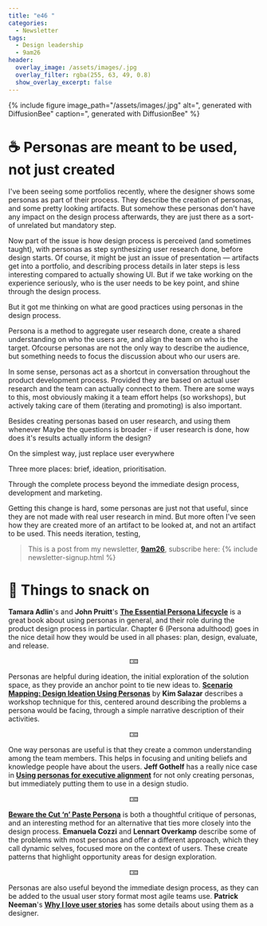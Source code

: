```yaml
---
title: "e46 "
categories:
  - Newsletter
tags:
  - Design leadership
  - 9am26
header:
  overlay_image: /assets/images/.jpg
  overlay_filter: rgba(255, 63, 49, 0.8)
  show_overlay_excerpt: false
---
```



{% include figure image_path="/assets/images/.jpg" alt=", generated with DiffusionBee" caption=", generated with DiffusionBee" %}

# ☕ Personas are meant to be used, not just created

I've been seeing some portfolios recently, where the designer shows some personas as part of their process. They describe the creation of personas, and some pretty looking artifacts. But somehow these personas don't have any impact on the design process afterwards, they are just there as a sort-of unrelated but mandatory step.

Now part of the issue is how design process is perceived (and sometimes taught), with personas as step synthesizing user research done, before design starts. Of course, it might be just an issue of presentation — artifacts get into a portfolio, and describing process details in later steps is less interesting compared to actually showing UI. But if we take working on the experience seriously, who is the user needs to be key point, and shine through the design process.

But it got me thinking on what are good practices using personas in the design process.

Persona is a method to aggregate user research done, create a shared understanding on who the users are, and align the team on who is the target. Ofcourse personas are not the only way to describe the audience, but something needs to focus the discussion about who our users are.

In some sense, personas act as a shortcut in conversation throughout the product development process. Provided they are based on actual user research and the team can actually connect to them. There are some ways to this, most obviously making it a team effort helps (so workshops), but actively taking care of them (iterating and promoting) is also important.

Besides creating personas based on user research, and using them whenever 
Maybe the questions is broader - if user research is done, how does it's results actually inform the design?


On the simplest way, just replace user everywhere

Three more places: brief, ideation, prioritisation. 

Through the complete process beyond the immediate design process, development and marketing. 

Getting this change is hard, some personas are just not that useful, since they are not made with real user research in mind. But more often I've seen how they are created more of an artifact to be looked at, and not an artifact to be used. This needs iteration, testing, 

> This is a post from my newsletter, **[9am26](https://polgarp.com/categories/newsletter/)**, subscribe here:
> {% include newsletter-signup.html %}

# 🍪 Things to snack on

**Tamara Adlin**'s and **John Pruitt**'s [**The Essential Persona Lifecycle**](https://www.oreilly.com/library/view/the-essential-persona/9780123814180/) is a great book about using personas in general, and their role during the product design process in particular. Chapter 6 (Persona adulthood) goes in the nice detail how they would be used in all phases: plan, design, evaluate, and release.

<p style="text-align: center;">🁓</p>

Personas are helpful during ideation, the initial exploration of the solution space, as they provide an anchor point to tie new ideas to. [**Scenario Mapping: Design Ideation Using Personas**](https://www.nngroup.com/articles/scenario-mapping-personas/) by **Kim Salazar** describes a workshop technique for this, centered around describing the problems a persona would be facing, through a simple narrative description of their activities. 

<p style="text-align: center;">🁓</p>

One way personas are useful is that they create a common understanding among the team members. This helps in focusing and uniting beliefs and knowledge people have about the users. **Jeff Gothelf** has a really nice case in [**Using personas for executive alignment**](https://jeffgothelf.com/blog/using-personas-for-executive-alignment/) for not only creating personas, but immediately putting them to use in a design studio.

<p style="text-align: center;">🁓</p>

[**Beware the Cut ‘n’ Paste Persona**](https://alistapart.com/article/beware-the-cut-n-paste-persona/) is both a thoughtful critique of personas, and an interesting method for an alternative that ties more closely into the design process. **Emanuela Cozzi** and **Lennart Overkamp** describe some of the problems with most personas and offer a different approach, which they call dynamic selves, focused more on the context of users. These create patterns that highlight opportunity areas for design exploration. 

<p style="text-align: center;">🁓</p>

Personas are also useful beyond the immediate design process, as they can be added to the usual user story format most agile teams use. **Patrick Neeman**'s [**Why I love user stories**](https://www.usabilitycounts.com/2013/10/11/why-i-love-user-stories/) has some details about using them as a designer.

